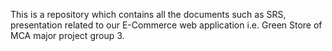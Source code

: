 This is a repository which contains all the documents such as SRS, presentation related to our E-Commerce web application i.e. Green Store of MCA major project group 3.
